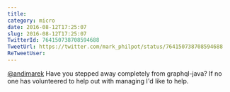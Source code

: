 ```yaml
---
title: 
category: micro
date: 2016-08-12T17:25:07
slug: 2016-08-12T17:25:07
TwitterId: 764150738708594688
TweetUrl: https://twitter.com/mark_philpot/status/764150738708594688
ReTweetUser: 
---
```


[@andimarek](https://twitter.com/andimarek) Have you stepped away completely from graphql-java? If no one has volunteered to help out with managing I'd like to help.